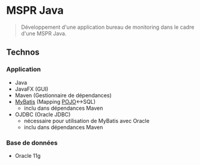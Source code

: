 # MSPR Java
> Développement d'une application bureau de monitoring dans le cadre d'une MSPR Java.

## Technos
### Application
- Java
- JavaFX (GUI)
- Maven (Gestionnaire de dépendances)
- [MyBatis](https://mybatis.org/mybatis-3/) (Mapping [POJO](https://fr.wikipedia.org/wiki/Plain_old_Java_object)<->SQL)
    - inclu dans dépendances Maven
- OJDBC (Oracle JDBC)
    - nécessaire pour utilisation de MyBatis avec Oracle
    - inclu dans dépendances Maven
### Base de données
- Oracle 11g
